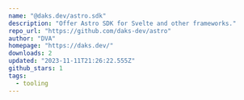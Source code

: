 ```yaml
---
name: "@daks.dev/astro.sdk"
description: "Offer Astro SDK for Svelte and other frameworks."
repo_url: "https://github.com/daks-dev/astro"
author: "DVA"
homepage: "https://daks.dev/"
downloads: 2
updated: "2023-11-11T21:26:22.555Z"
github_stars: 1
tags: 
  - tooling
---
```


